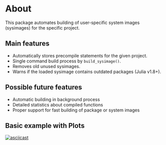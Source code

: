 # About

This package automates building of user-specific system images (sysimages) for the specific project.  

## Main features
- Automatically stores precompile statements for the given project.
- Single command build process by `build_sysimage()`.
- Removes old unused sysimages.
- Warns if the loaded sysimage contains outdated packages (Julia v1.8+).

## Possible future features
- Automatic building in background process
- Detailed statistics about compiled functions
- Proper support for fast building of package or system images

## Basic example with Plots

[![asciicast](https://asciinema.org/a/ivg6l4VS2XckGop1tsXGkPxn1.svg)](https://asciinema.org/a/ivg6l4VS2XckGop1tsXGkPxn1)